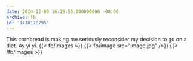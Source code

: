 ```yaml
---
date: 2014-12-09 16:19:55.000000000 -08:00
archive: fb
id: '1418170795'
---
```


This cornbread is making me seriously reconsider my decision to go on a diet. Ay yi yi.
{{< fb/images >}}
{{< fb/image src="image.jpg" />}}
{{< /fb/images >}}
